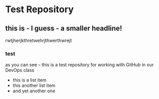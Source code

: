 # Test Repository

## this is - I guess - a smaller headline!

rwtjherjkthretwehrjthwerthwrejt

### test

as you can see – this is a test repository for working with GitHub in our DevOps class

* this is a list item
* this another list item
* and yet another one
